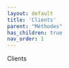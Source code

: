```yaml
---
layout: default
title: 'Clients'
parent: "Méthodes"
has_children: true
nav_order: 1
---
```


Clients
